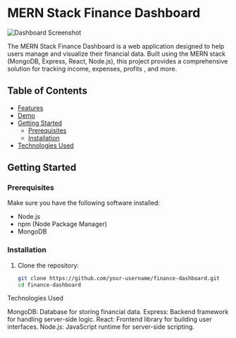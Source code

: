 # MERN Stack Finance Dashboard

![Dashboard Screenshot](dashboard-screenshot.png)

The MERN Stack Finance Dashboard is a web application designed to help users manage and visualize their financial data. Built using the MERN stack (MongoDB, Express, React, Node.js), this project provides a comprehensive solution for tracking income, expenses, profits , and more.

## Table of Contents

- [Features](#features)
- [Demo](#demo)
- [Getting Started](#getting-started)
  - [Prerequisites](#prerequisites)
  - [Installation](#installation)
- [Technologies Used](#technologies-used)


## Getting Started

### Prerequisites

Make sure you have the following software installed:

- Node.js
- npm (Node Package Manager)
- MongoDB

### Installation

1. Clone the repository:

   ```bash
   git clone https://github.com/your-username/finance-dashboard.git
   cd finance-dashboard
Technologies Used

  MongoDB: Database for storing financial data.
  Express: Backend framework for handling server-side logic.
  React: Frontend library for building user interfaces.
  Node.js: JavaScript runtime for server-side scripting.
